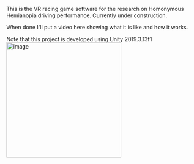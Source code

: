 This is the VR racing game software for the research on Homonymous Hemianopia driving performance.
Currently under construction.

When done I'll put a video here showing what it is like and how it works.

Note that this project is developed using Unity 2019.3.13f1
<img width="300" alt="image" src="https://github.com/user-attachments/assets/ce0169ac-4713-440f-add9-5e290d2b0bf1" />

